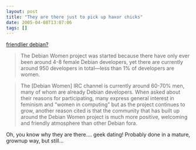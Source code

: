```yaml
---
layout: post
title: "They are there just to pick up haxor chicks"
date: 2005-04-08T13:07:06
tags: []
---
```


<p><a href="http://www.srcf.ucam.org/~hmw26/join-the-dots/2005/03/30/friendlier-debian/">friendlier debian?</a></p>

<blockquote>
<p>The Debian Women project was started because there have only ever been around 4-8 female Debian developers, yet there are currently around 950 developers in total—less than 1% of developers are women.</p>
</blockquote>

<blockquote>
<p>The [Debian Women] <span class="caps">IRC</span> channel is currently around 60-70% men, many of whom are already Debian developers. When asked about their reasons for participating, many express general interest in feminism and &#8220;women in computing&#8221; but as the project continues to grow, another reason cited is that the community that has built up around the Debian Women project is much more positive, welcoming and friendly atmosphere than other Debian fora.</p>
</blockquote>

<p>Oh, you know why they are there&#8230;. geek dating!  Probably done in a mature, grownup way, but still&#8230;</p>

